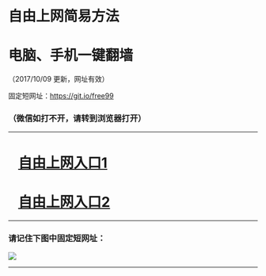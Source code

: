 ﻿# 自由上网简易方法

# 电脑、手机一键翻墙

（2017/10/09 更新，网址有效）

固定短网址：https://git.io/free99

### （微信如打不开，请转到浏览器打开）


***





# &nbsp;&nbsp; <a href="http://ft1966313115.fwq-tz-1001.info/fwqtz01.html?t=10090014601 " target="_blank">自由上网入口1</a>
# &nbsp;&nbsp; <a href="http://ft120224613.fwq-tz-1002.info/fwqtz02.html?t=100900119980 " target="_blank">自由上网入口2</a>
***

### 请记住下图中固定短网址：

<img src="https://s3-us-west-2.amazonaws.com/fwq-1001/yjfq-20170905okok.png" /> 


***

